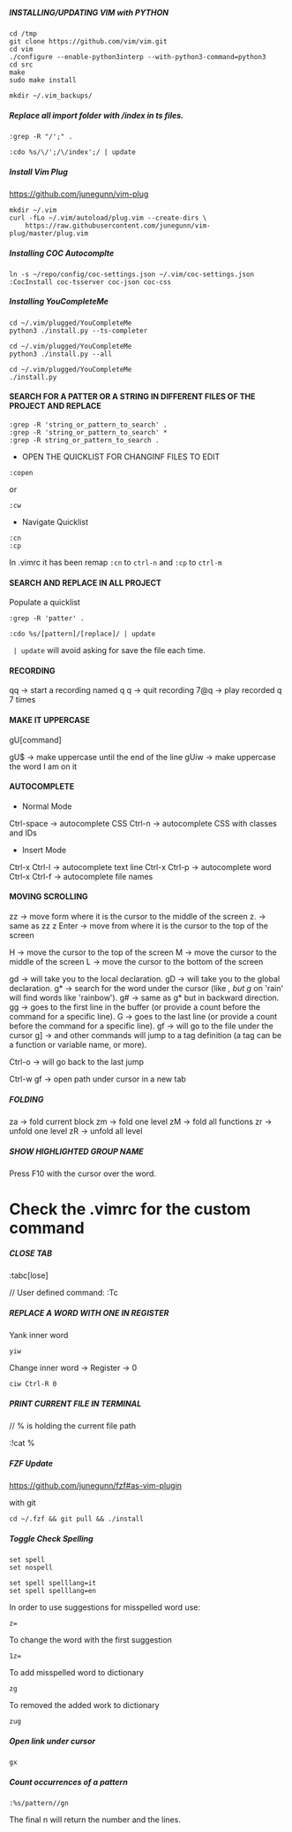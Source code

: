 ##### INSTALLING/UPDATING VIM with PYTHON
```
cd /tmp
git clone https://github.com/vim/vim.git
cd vim
./configure --enable-python3interp --with-python3-command=python3
cd src
make
sudo make install

mkdir ~/.vim_backups/
```

##### Replace all import folder with /index in ts files.

```
:grep -R "/';" .

:cdo %s/\/';/\/index';/ | update
```

##### Install Vim Plug
https://github.com/junegunn/vim-plug
```
mkdir ~/.vim
curl -fLo ~/.vim/autoload/plug.vim --create-dirs \
    https://raw.githubusercontent.com/junegunn/vim-plug/master/plug.vim
```

##### Installing COC Autocomplte
```
ln -s ~/repo/config/coc-settings.json ~/.vim/coc-settings.json
:CocInstall coc-tsserver coc-json coc-css
```

##### Installing YouCompleteMe

```
cd ~/.vim/plugged/YouCompleteMe
python3 ./install.py --ts-completer
```

```
cd ~/.vim/plugged/YouCompleteMe
python3 ./install.py --all
```

```
cd ~/.vim/plugged/YouCompleteMe
./install.py
```

#### SEARCH FOR A PATTER OR A STRING IN DIFFERENT FILES OF THE PROJECT AND REPLACE
```
:grep -R 'string_or_pattern_to_search' .
:grep -R 'string_or_pattern_to_search' *
:grep -R string_or_pattern_to_search .
```

- OPEN THE QUICKLIST FOR CHANGINF FILES TO EDIT
```
:copen
```
or
```
:cw
```

- Navigate Quicklist
```
:cn
:cp
```

In .vimrc it has been remap `:cn` to `ctrl-n` and `:cp` to `ctrl-m`

#### SEARCH AND REPLACE IN ALL PROJECT

Populate a quicklist
```
:grep -R 'patter' .
```
```
:cdo %s/[pattern]/[replace]/ | update
```

` | update` will avoid asking for save the file each time.



#### RECORDING

qq -> start a recording named q
q -> quit recording
7@q -> play recorded q 7 times


#### MAKE IT UPPERCASE

gU[command]

gU$ -> make uppercase until the end of the line
gUiw -> make uppercase the word I am on it


#### AUTOCOMPLETE

- Normal Mode

Ctrl-space -> autocomplete CSS
Ctrl-n -> autocomplete CSS with classes and IDs

- Insert Mode

Ctrl-x Ctrl-l -> autocomplete text line
Ctrl-x Ctrl-p -> autocomplete word
Ctrl-x Ctrl-f -> autocomplete file names


#### MOVING SCROLLING

zz -> move form where it is the cursor to the middle of the screen
z. -> same as zz
z Enter -> move from where it is the cursor to the top of the screen

H -> move the cursor to the top of the screen
M -> move the cursor to the middle of the screen
L -> move the cursor to the bottom of the screen

gd -> will take you to the local declaration.
gD -> will take you to the global declaration.
g* -> search for the word under the cursor (like *, but g* on 'rain' will find words like 'rainbow').
g# -> same as g* but in backward direction.
gg -> goes to the first line in the buffer (or provide a count before the command for a specific line).
G -> goes to the last line (or provide a count before the command for a specific line).
gf -> will go to the file under the cursor
g] -> and other commands will jump to a tag definition (a tag can be a function or variable name, or more).

Ctrl-o -> will go back to the last jump

Ctrl-w gf -> open path under cursor in a new tab


##### FOLDING

za -> fold current block
zm -> fold one level
zM -> fold all functions
zr -> unfold one level
zR -> unfold all level


##### SHOW HIGHLIGHTED GROUP NAME

Press F10 with the cursor over the word.

# Check the .vimrc for the custom command

##### CLOSE TAB

:tabc[lose]

// User defined command:
:Tc 

##### REPLACE A WORD WITH ONE IN REGISTER

Yank inner word
```
yiw
```

Change inner word -> Register -> 0
```
ciw Ctrl-R 0
```

##### PRINT CURRENT FILE IN TERMINAL

// % is holding the current file path

:!cat %


##### FZF Update

https://github.com/junegunn/fzf#as-vim-plugin

with git
```
cd ~/.fzf && git pull && ./install
```

##### Toggle Check Spelling

```
set spell
set nospell

set spell spelllang=it
set spell spelllang=en
```
In order to use suggestions for misspelled word use:

```
z=
```

To change the word with the first suggestion
```
1z=
```

To add misspelled word to dictionary
```
zg
```
To removed the added work to dictionary
```
zug
```

##### Open link under cursor
```
gx
```

##### Count occurrences of a pattern
```
:%s/pattern//gn
```
The final n will return the number and the lines.



